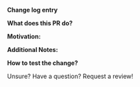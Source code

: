 <!--
Check out the
https://github.com/DataDog/dd-trace-rb/blob/master/docs/DevelopmentGuide.md
for guidance on how to set up your development environment,
run the test suite, write new integrations, and more.
-->

**Change log entry**
<!-- If this is a customer-visible change, a brief summary to be placed into the change log. -->

**What does this PR do?**
<!-- A brief description of the change being made with this pull request. -->

**Motivation:**
<!-- What inspired you to submit this pull request? -->

**Additional Notes:**
<!-- Anything else we should know when reviewing? -->

**How to test the change?**
<!--
Describe here how the change can be validated.
You are strongly encouraged to provide automated tests for this PR (unit or integration).
If this change cannot be feasibly tested, please explain why,
unless the change does not modify code (e.g. only modifies docs, comments).
-->

Unsure? Have a question? Request a review!
